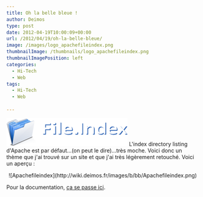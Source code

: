 ```yaml
---
title: Oh la belle bleue !
author: Deimos
type: post
date: 2012-04-19T10:00:09+00:00
url: /2012/04/19/oh-la-belle-bleue/
image: /images/logo_apachefileindex.png
thumbnailImage: /thumbnails/logo_apachefileindex.png
thumbnailImagePosition: left
categories:
  - Hi-Tech
  - Web
tags:
  - Hi-Tech
  - Web

---
```

![Apachefileindex_logo](/images/logo_apachefileindex.png)
L'index directory listing d'Apache est par défaut...(on peut le dire)...très moche. Voici donc un thème que j'ai trouvé sur un site et que j'ai très légèrement retouché. Voici un aperçu :

<p style="text-align: center;">
![Apachefileindex](http://wiki.deimos.fr/images/b/bb/Apachefileindex.png)

Pour la documentation, [ça se passe ici](http://wiki.deimos.fr/Theme_pour_le_Directory_Index_Listing_d%27Apache).
